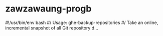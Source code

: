 # zawzawaung-progb
#!/usr/bin/env bash #/ Usage: ghe-backup-repositories #/ Take an online, incremental snapshot of all Git repository d…

